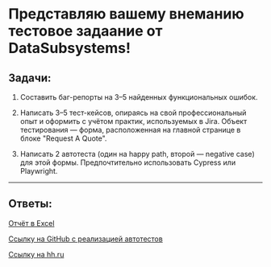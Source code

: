# Представляю вашему внеманию тестовое задаание от DataSubsystems!

## Задачи:

1. Составить баг-репорты на 3–5 найденных функциональных ошибок.

2. Написать 3–5 тест-кейсов, опираясь на свой профессиональный опыт и оформить с учётом практик, используемых в Jira. Объект тестирования — форма, расположенная на главной странице в блоке "Request A Quote".

3. Написать 2 автотеста (один на happy path, второй — negative case) для этой формы. Предпочтительно использовать Cypress или Playwright.

---

## Ответы:

[Отчёт в Excel](https://docs.google.com/spreadsheets/d/12CW-RahCNqOP_nRQRzfLI4o7lfq_9_XC6UvrF9_80JQ/edit?gid=455475186#gid=455475186)

[Ссылку на GitHub с реализацией автотестов](https://github.com/slavaroskoshnyy/DataSubsystems)

[Ссылку на hh.ru](https://rostov.hh.ru/resume/ba67e02eff09be08bf0039ed1f5a5765644a6f)
